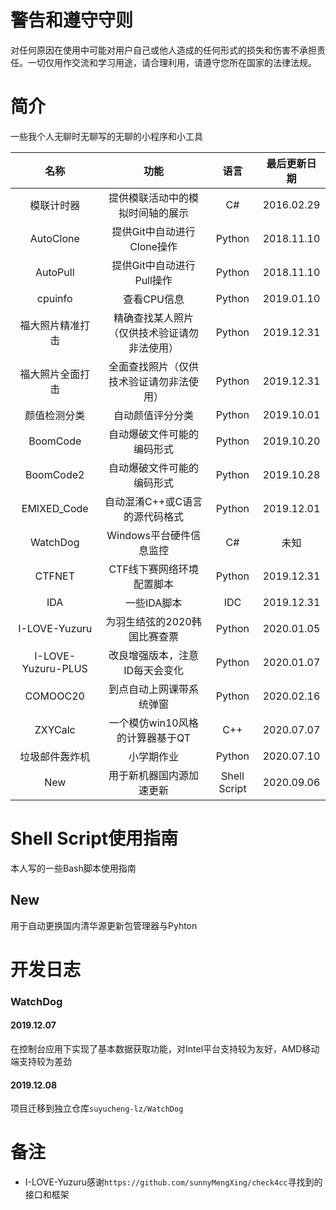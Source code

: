 # 警告和遵守守则

对任何原因在使用中可能对用户自己或他人造成的任何形式的损失和伤害不承担责任。一切仅用作交流和学习用途，请合理利用，请遵守您所在国家的法律法规。

# 简介

一些我个人无聊时无聊写的无聊的小程序和小工具

|        名称        |                     功能                     |     语言     | 最后更新日期 |
| :----------------: | :------------------------------------------: | :----------: | :----------: |
|     模联计时器     |       提供模联活动中的模拟时间轴的展示       |      C#      |  2016.02.29  |
|     AutoClone      |          提供Git中自动进行Clone操作          |    Python    |  2018.11.10  |
|      AutoPull      |          提供Git中自动进行Pull操作           |    Python    |  2018.11.10  |
|      cpuinfo       |                 查看CPU信息                  |    Python    |  2019.01.10  |
|  福大照片精准打击  | 精确查找某人照片（仅供技术验证请勿非法使用） |    Python    |  2019.12.31  |
|  福大照片全面打击  |   全面查找照片（仅供技术验证请勿非法使用）   |    Python    |  2019.12.31  |
|    颜值检测分类    |               自动颜值评分分类               |    Python    |  2019.10.01  |
|      BoomCode      |          自动爆破文件可能的编码形式          |    Python    |  2019.10.20  |
|     BoomCode2      |          自动爆破文件可能的编码形式          |    Python    |  2019.10.28  |
|    EMIXED_Code     |        自动混淆C++或C语言的源代码格式        |    Python    |  2019.12.01  |
|      WatchDog      |           Windows平台硬件信息监控            |      C#      |     未知     |
|       CTFNET       |          CTF线下赛网络环境配置脚本           |    Python    |  2019.12.31  |
|        IDA         |                 一些IDA脚本                  |     IDC      |  2019.12.31  |
|   I-LOVE-Yuzuru    |         为羽生结弦的2020韩国比赛查票         |    Python    |  2020.01.05  |
| I-LOVE-Yuzuru-PLUS |        改良增强版本，注意ID每天会变化        |    Python    |  2020.01.07  |
|      COMOOC20      |           到点自动上网课带系统弹窗           |    Python    |  2020.02.16  |
|      ZXYCalc       |       一个模仿win10风格的计算器基于QT        |     C++      |  2020.07.07  |
|   垃圾邮件轰炸机   |                  小学期作业                  |    Python    |  2020.07.10  |
|        New         |           用于新机器国内源加速更新           | Shell Script |  2020.09.06  |

# Shell Script使用指南

本人写的一些Bash脚本使用指南

## New

用于自动更换国内清华源更新包管理器与Pyhton

# 开发日志

### WatchDog

#### 2019.12.07

在控制台应用下实现了基本数据获取功能，对Intel平台支持较为友好，AMD移动端支持较为差劲

#### 2019.12.08

项目迁移到独立仓库`suyucheng-lz/WatchDog`

# 备注

- I-LOVE-Yuzuru感谢`https://github.com/sunnyMengXing/check4cc`寻找到的接口和框架